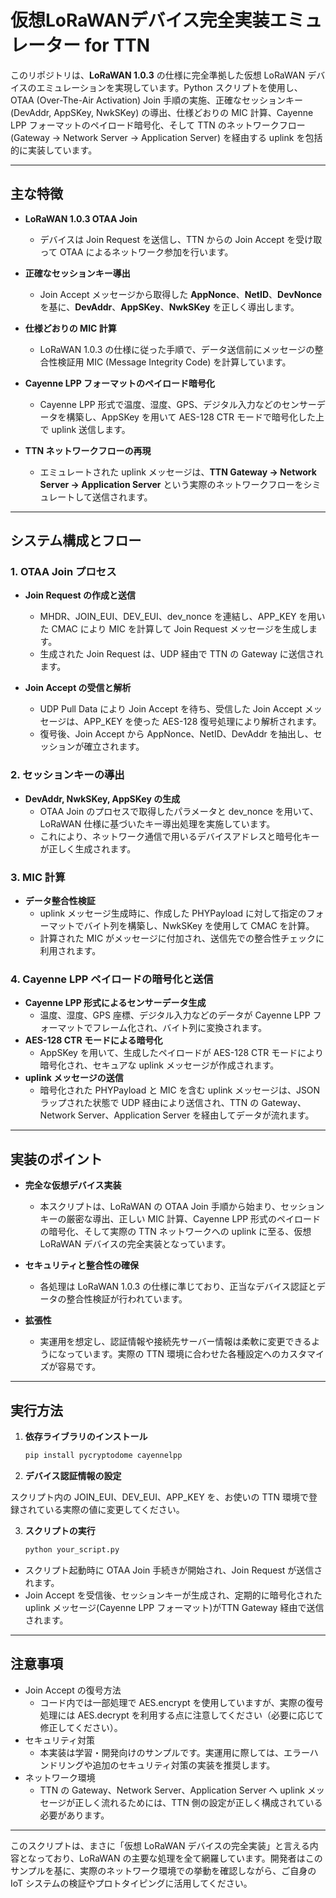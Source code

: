 # 仮想LoRaWANデバイス完全実装エミュレーター for TTN

このリポジトリは、**LoRaWAN 1.0.3** の仕様に完全準拠した仮想 LoRaWAN デバイスのエミュレーションを実現しています。Python スクリプトを使用し、OTAA (Over-The-Air Activation) Join 手順の実施、正確なセッションキー (DevAddr, AppSKey, NwkSKey) の導出、仕様どおりの MIC 計算、Cayenne LPP フォーマットのペイロード暗号化、そして TTN のネットワークフロー (Gateway → Network Server → Application Server) を経由する uplink を包括的に実装しています。

---

## 主な特徴

- **LoRaWAN 1.0.3 OTAA Join**  
  - デバイスは Join Request を送信し、TTN からの Join Accept を受け取って OTAA によるネットワーク参加を行います。

- **正確なセッションキー導出**  
  - Join Accept メッセージから取得した **AppNonce**、**NetID**、**DevNonce** を基に、**DevAddr**、**AppSKey**、**NwkSKey** を正しく導出します。

- **仕様どおりの MIC 計算**  
  - LoRaWAN 1.0.3 の仕様に従った手順で、データ送信前にメッセージの整合性検証用 MIC (Message Integrity Code) を計算しています。

- **Cayenne LPP フォーマットのペイロード暗号化**  
  - Cayenne LPP 形式で温度、湿度、GPS、デジタル入力などのセンサーデータを構築し、AppSKey を用いて AES-128 CTR モードで暗号化した上で uplink 送信します。

- **TTN ネットワークフローの再現**  
  - エミュレートされた uplink メッセージは、**TTN Gateway → Network Server → Application Server** という実際のネットワークフローをシミュレートして送信されます。

---

## システム構成とフロー

### 1. OTAA Join プロセス
- **Join Request の作成と送信**  
  - MHDR、JOIN_EUI、DEV_EUI、dev_nonce を連結し、APP_KEY を用いた CMAC により MIC を計算して Join Request メッセージを生成します。  
  - 生成された Join Request は、UDP 経由で TTN の Gateway に送信されます。

- **Join Accept の受信と解析**  
  - UDP Pull Data により Join Accept を待ち、受信した Join Accept メッセージは、APP_KEY を使った AES-128 復号処理により解析されます。  
  - 復号後、Join Accept から AppNonce、NetID、DevAddr を抽出し、セッションが確立されます。

### 2. セッションキーの導出
- **DevAddr, NwkSKey, AppSKey の生成**  
  - OTAA Join のプロセスで取得したパラメータと dev_nonce を用いて、LoRaWAN 仕様に基づいたキー導出処理を実施しています。  
  - これにより、ネットワーク通信で用いるデバイスアドレスと暗号化キーが正しく生成されます。

### 3. MIC 計算
- **データ整合性検証**  
  - uplink メッセージ生成時に、作成した PHYPayload に対して指定のフォーマットでバイト列を構築し、NwkSKey を使用して CMAC を計算。  
  - 計算された MIC がメッセージに付加され、送信先での整合性チェックに利用されます。

### 4. Cayenne LPP ペイロードの暗号化と送信
- **Cayenne LPP 形式によるセンサーデータ生成**  
  - 温度、湿度、GPS 座標、デジタル入力などのデータが Cayenne LPP フォーマットでフレーム化され、バイト列に変換されます。
- **AES-128 CTR モードによる暗号化**  
  - AppSKey を用いて、生成したペイロードが AES-128 CTR モードにより暗号化され、セキュアな uplink メッセージが作成されます。
- **uplink メッセージの送信**  
  - 暗号化された PHYPayload と MIC を含む uplink メッセージは、JSON ラップされた状態で UDP 経由により送信され、TTN の Gateway、Network Server、Application Server を経由してデータが流れます。

---

## 実装のポイント

- **完全な仮想デバイス実装**  
  - 本スクリプトは、LoRaWAN の OTAA Join 手順から始まり、セッションキーの厳密な導出、正しい MIC 計算、Cayenne LPP 形式のペイロードの暗号化、そして実際の TTN ネットワークへの uplink に至る、仮想 LoRaWAN デバイスの完全実装となっています。

- **セキュリティと整合性の確保**  
  - 各処理は LoRaWAN 1.0.3 の仕様に準じており、正当なデバイス認証とデータの整合性検証が行われています。

- **拡張性**  
  - 実運用を想定し、認証情報や接続先サーバー情報は柔軟に変更できるようになっています。実際の TTN 環境に合わせた各種設定へのカスタマイズが容易です。

---

## 実行方法

1. **依存ライブラリのインストール**

   ```bash
   pip install pycryptodome cayennelpp
   ```

2. **デバイス認証情報の設定**

スクリプト内の JOIN_EUI、DEV_EUI、APP_KEY を、お使いの TTN 環境で登録されている実際の値に変更してください。

3. **スクリプトの実行**

   ```bash
   python your_script.py
   ```

- スクリプト起動時に OTAA Join 手続きが開始され、Join Request が送信されます。
- Join Accept を受信後、セッションキーが生成され、定期的に暗号化されたuplink メッセージ(Cayenne LPP フォーマット)がTTN Gateway 経由で送信されます。


---

## 注意事項

- Join Accept の復号方法
  - コード内では一部処理で AES.encrypt を使用していますが、実際の復号処理には AES.decrypt を利用する点に注意してください（必要に応じて修正してください）。
- セキュリティ対策
  - 本実装は学習・開発向けのサンプルです。実運用に際しては、エラーハンドリングや追加のセキュリティ対策の実装を推奨します。
- ネットワーク環境
  - TTN の Gateway、Network Server、Application Server へ uplink メッセージが正しく流れるためには、TTN 側の設定が正しく構成されている必要があります。

---

このスクリプトは、まさに「仮想 LoRaWAN デバイスの完全実装」と言える内
容となっており、LoRaWAN の主要な処理を全て網羅しています。開発者はこの
サンプルを基に、実際のネットワーク環境での挙動を確認しながら、ご自身の
IoT システムの検証やプロトタイピングに活用してください。

